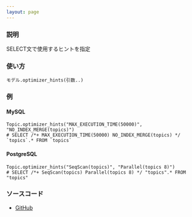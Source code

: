 ```yaml
---
layout: page
---
```


### 説明

SELECT文で使用するヒントを指定

### 使い方

    モデル.optimizer_hints(引数..)

### 例

#### MySQL

    Topic.optimizer_hints("MAX_EXECUTION_TIME(50000)", "NO_INDEX_MERGE(topics)")
    # SELECT /*+ MAX_EXECUTION_TIME(50000) NO_INDEX_MERGE(topics) */ `topics`.* FROM `topics`

#### PostgreSQL

    Topic.optimizer_hints("SeqScan(topics)", "Parallel(topics 8)")
    # SELECT /*+ SeqScan(topics) Parallel(topics 8) */ "topics".* FROM "topics"

### ソースコード

- [GitHub](https://github.com/rails/rails/blob/984c3ef277571d47efa9f541ce570daa2434a80/activerecord/lib/active_record/relation/query_methods.rb#L1142)
